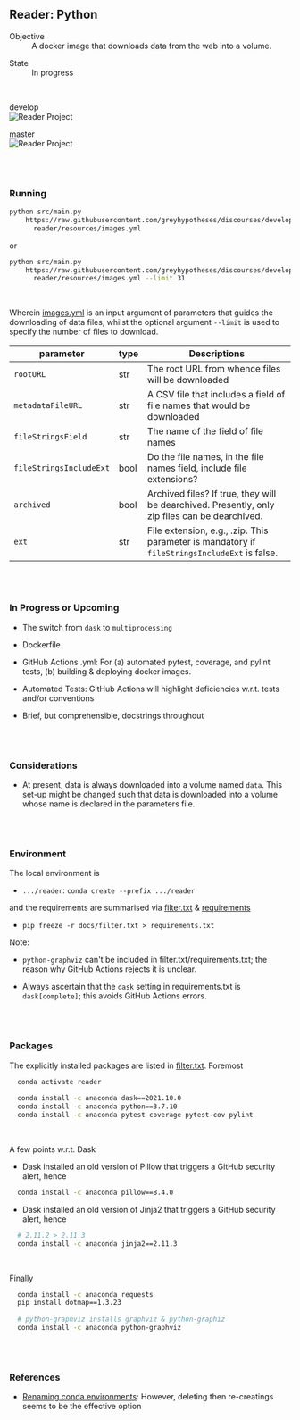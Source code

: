 ## Reader: Python

<dl>
    <dt>Objective</dt>
    <dd>A docker image that downloads data from the web into a volume.</dd>
</dl>

<dl>
    <dt>State</dt>
    <dd>In progress</dd>
</dl>

<br>

develop <br>
![Reader Project](https://github.com/greyhypotheses/readerpython/workflows/Reader%20Project/badge.svg?branch=develop)

master <br>
![Reader Project](https://github.com/greyhypotheses/readerpython/workflows/Reader%20Project/badge.svg?branch=master)

<br>
<br>

### Running

```bash
python src/main.py
    https://raw.githubusercontent.com/greyhypotheses/discourses/develop/
      reader/resources/images.yml
```

or

```bash
python src/main.py
    https://raw.githubusercontent.com/greyhypotheses/discourses/develop/
      reader/resources/images.yml --limit 31
```

<br>

Wherein [images.yml](https://raw.githubusercontent.com/greyhypotheses/discourses/develop/reader/resources/images.yml) is an input argument of parameters that guides the downloading of data files, whilst the optional argument `--limit` is used to specify the number of files to download.

parameter | type | Descriptions
---  | ---  | ---
`rootURL` | str | The root URL from whence files will be downloaded
`metadataFileURL` | str | A CSV file that includes a field of file names that would be downloaded
`fileStringsField` | str | The name of the field of file names
`fileStringsIncludeExt` | bool | Do the file names, in the file names field, include file extensions?
`archived` | bool | Archived files?  If true, they will be dearchived.  Presently, only zip files can be dearchived.
`ext` | str | File extension, e.g., .zip.  This parameter is mandatory if `fileStringsIncludeExt` is false.

<br>
<br>

### In Progress or Upcoming

* The switch from `dask` to `multiprocessing`

* Dockerfile

* GitHub Actions .yml: For (a) automated pytest, coverage, and pylint tests, (b) building & deploying docker images.

* Automated Tests: GitHub Actions will highlight deficiencies w.r.t. tests and/or conventions

* Brief, but comprehensible, docstrings throughout

<br>
<br>

### Considerations

* At present, data is always downloaded into a volume named `data`.  This set-up might be changed such that data is downloaded into a volume whose name is declared in the parameters file.


<br>
<br>

### Environment

The local environment is

* `.../reader`: `conda create --prefix .../reader`

and the requirements are summarised via [filter.txt](./docs/filter.txt) & [requirements](requirements.txt)

* `pip freeze -r docs/filter.txt > requirements.txt`

Note:

* `python-graphviz` can't be included in filter.txt/requirements.txt; the reason why GitHub Actions rejects it is unclear.

* Always ascertain that the `dask` setting in requirements.txt is `dask[complete]`; this avoids GitHub Actions errors.

<br>
<br>

### Packages

The explicitly installed packages are listed in [filter.txt](./docs/filter.txt).  Foremost

```bash
  conda activate reader
    
  conda install -c anaconda dask==2021.10.0
  conda install -c anaconda python==3.7.10
  conda install -c anaconda pytest coverage pytest-cov pylint
```

<br>

A few points w.r.t. Dask

* Dask installed an old version of Pillow that triggers a GitHub security alert, hence<br>
```bash
  conda install -c anaconda pillow==8.4.0
```

* Dask installed an old version of Jinja2 that triggers a GitHub security alert, hence<br>
```bash
  # 2.11.2 > 2.11.3
  conda install -c anaconda jinja2==2.11.3
```

<br>

Finally

```bash
  conda install -c anaconda requests 
  pip install dotmap==1.3.23
  
  # python-graphviz installs graphviz & python-graphiz
  conda install -c anaconda python-graphviz
```

<br>
<br>

### References

* [Renaming conda environments](https://www.scivision.dev/rename-conda-python-environment/): However, deleting then re-creatings seems to be the effective option

<br>
<br>
